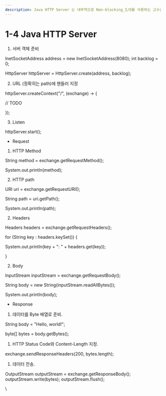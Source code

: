```yaml
---
description: Java HTTP Server 는 내부적으로 Non-blocking_I/O를 사용하는 고수준 HTTP 서버 API
---
```


# 1-4 Java HTTP Server



1. 서버 객체 준비

InetSocketAddress address = new InetSocketAddress(8080); int backlog = 0;

HttpServer httpServer = HttpServer.create(address, backlog);

2. URL (정확히는 path)에 핸들러 지정

httpServer.createContext("/", (exchange) -> {&#x20;

&#x20;  // TODO&#x20;

});

3. Listen

httpServer.start();



* Request

1. HTTP Method

String method = exchange.getRequestMethod();&#x20;

System.out.println(method);

2. HTTP path

URI uri = exchange.getRequestURI();&#x20;

String path = uri.getPath();&#x20;

System.out.println(path);

2. Headers

Headers headers = exchange.getRequestHeaders();&#x20;

for (String key : headers.keySet()) {    &#x20;

&#x20; System.out.println(key + ": " + headers.get(key));&#x20;

}

2. Body

InputStream inputStream = exchange.getRequestBody();&#x20;

String body = new String(inputStream.readAllBytes());&#x20;

System.out.println(body);

* Response

1. 데이터를 Byte 배열로 준비.

String body = "Hello, world!";&#x20;

byte\[] bytes = body.getBytes();

1. HTTP Status Code와 Content-Length 지정.

exchange.sendResponseHeaders(200, bytes.length);

1. 데이터 전송.

OutputStream outputStream = exchange.getResponseBody(); outputStream.write(bytes); outputStream.flush();



\
